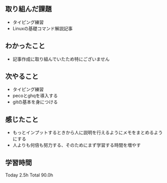 ## 取り組んだ課題
- タイピング練習
- Linuxの基礎コマンド解説記事
## わかったこと
- 記事作成に取り組んでいたため特にございません
## 次やること
- タイピング練習
- pecoとghqを導入する
- gitの基本を身につける
## 感じたこと
- もっとインプットするときから人に説明を行えるようにメモをまとめるようにする
- 人よりも何倍も努力する、そのためにまず学習する時間を増やす
## 学習時間
Today 2.5h Total 90.0h
